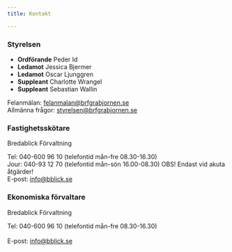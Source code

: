 ```yaml
---
title: Kontakt

---
```

### Styrelsen

* **Ordförande** Peder Id
* **Ledamot** Jessica Bjermer
* **Ledamot** Oscar Ljunggren
* **Suppleant** Charlotte Wrangel
* **Suppleant** Sebastian Wallin

Felanmälan: [felanmalan@brfgrabjornen.se](mailto:felanmalan@brfgrabjornen.se)<br>
Allmänna frågor: [styrelsen@brfgrabjornen.se](mailto:styrelsen@brfgrabjornen.se)

### Fastighetsskötare

Bredablick Förvaltning

Tel: 040-600 96 10 (telefontid mån-fre 08.30-16.30)<br>
Jour: 040-93 12 70 (telefontid mån-sön 16.00-08.30) OBS! Endast vid akuta åtgärder!<br>
E-post: [info@bblick.se](mailto:info@bblick.se)

### Ekonomiska förvaltare

Bredablick Förvaltning

Tel: 040-600 96 10 (telefontid mån-fre 08.30-16.30)<br>  
E-post: [info@bblick.se](mailto:info@bblick.se)